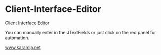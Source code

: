 # Client-Interface-Editor
Client Interface Editor

You can manually enter in the JTextFields or just click on the red panel for automation.

www.karamja.net
